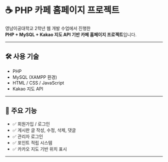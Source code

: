 # ☕ PHP 카페 홈페이지 프로젝트

영남이공대학교 2학년 웹 개발 수업에서 진행한  
**PHP + MySQL + Kakao 지도 API 기반 카페 홈페이지 프로젝트**입니다.

---

## 🛠 사용 기술

- PHP
- MySQL (XAMPP 환경)
- HTML / CSS / JavaScript
- Kakao 지도 API

---

## 📌 주요 기능

- ✅ 회원가입 / 로그인
- ✅ 게시판 글 작성, 수정, 삭제, 댓글
- ✅ 관리자 로그인
- ✅ 포인트 적립 시스템
- ✅ 카카오 지도 기반 위치 표시

---

